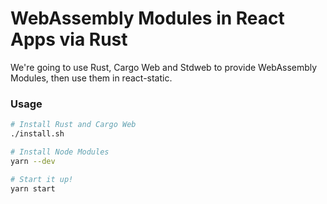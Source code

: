 # WebAssembly Modules in React Apps via Rust

We're going to use Rust, Cargo Web and Stdweb to provide WebAssembly Modules,
then use them in react-static.

### Usage

```sh
# Install Rust and Cargo Web
./install.sh

# Install Node Modules
yarn --dev

# Start it up!
yarn start
```
